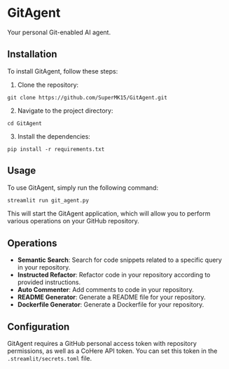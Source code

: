 # GitAgent

Your personal Git-enabled AI agent.

## Installation

To install GitAgent, follow these steps:

1. Clone the repository:
```
git clone https://github.com/SuperMK15/GitAgent.git
```

2. Navigate to the project directory:
```
cd GitAgent
```

3. Install the dependencies:
```
pip install -r requirements.txt
```

## Usage

To use GitAgent, simply run the following command:
```bash
streamlit run git_agent.py
```

This will start the GitAgent application, which will allow you to perform various operations on your GitHub repository.

## Operations

- **Semantic Search**: Search for code snippets related to a specific query in your repository.
- **Instructed Refactor**: Refactor code in your repository according to provided instructions.
- **Auto Commenter**: Add comments to code in your repository.
- **README Generator**: Generate a README file for your repository.
- **Dockerfile Generator**: Generate a Dockerfile for your repository.

## Configuration

GitAgent requires a GitHub personal access token with repository permissions, as well as a CoHere API token. You can set this token in the `.streamlit/secrets.toml` file.
